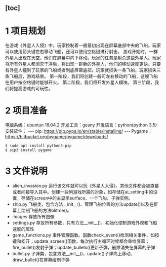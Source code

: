 [toc]
---
# 1 项目规划
在游戏《外星人入侵》中，玩家控制着一艘最初出现在屏幕底部中央的飞船。玩家可以使用箭头键左右移动飞船，还可以使用空格键进行射击。 游戏开始时，一群外星人出现在天空，他们在屏幕中向下移动。玩家的任务是射杀这些外星人。玩家将所有外星人都消灭干净后，将出现一群新的外星人，他们的移动速度更快。只要有外星人撞到了玩家的飞船或者到底屏幕底部，玩家就损失一条飞船。玩家损失三条飞船后，游戏结束。
第一阶段，我们将创建一艘可左右移动的飞船，这艘飞船在用户按空格键时能够开火。
第二阶段，我们将开发外星人模块。
第三阶段，我们将提高游戏的可玩性。

# 2 项目准备
电脑系统：ubuntun 16.04.2
开发工具：geany
开发语言：python(python 3.5)
安装软件：
--- pip: https://pip.pypa.io/en/stable/installing/
--- Pygame：https://bitbucket.org/pygame/pygame/downloads/
```
$ sudo apt install python3-pip
$ pip3 install pygame
```

# 3 文件说明
* alien_invasion.py 运行该文件就可以玩《外星人入侵》，其他文件都会被直接或者间接导入其中。创建一些列游戏所需的对象，如存储在ai_setting中的设置，存储在screen中的主显示surface、一个飞船、子弹实例。
* ship.py 飞船类，包含方法__init__()、管理飞船位置的方法update()以及在屏幕上绘制飞船的方法blitme()。
* images 存放所有图像
* settings.py 存放所有参数，只有方法__init__()，初始化控制游戏外观和飞船速度的属性
* game_functions.py 事件管理函数。函数check_event()检测相关事件，如按键和松开；update_screen()函数，每次执行主循环时候都会重绘屏幕；fire_bullet()发射子弹；update_bullets()更新子弹，删除消失在屏幕的子弹
* bullet.py 子弹类，包含方法__init__()、update()子弹向上移动、draw_bullet()在屏幕绘制子弹
